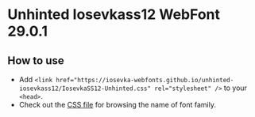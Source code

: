 # Unhinted Iosevkass12 WebFont 29.0.1

## How to use

- Add `<link href="https://iosevka-webfonts.github.io/unhinted-iosevkass12/IosevkaSS12-Unhinted.css" rel="stylesheet" />` to your `<head>`.
- Check out the [CSS file](./IosevkaSS12-Unhinted.css) for browsing the name of font family.
